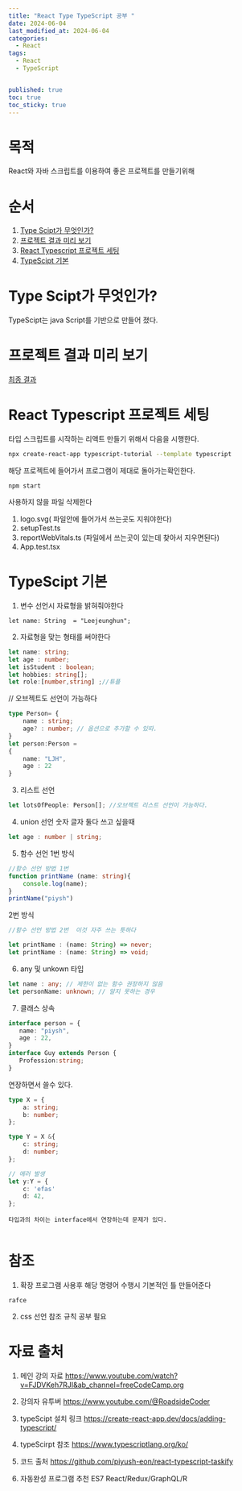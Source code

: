 ```yaml
---
title: "React Type TypeScript 공부 "
date: 2024-06-04
last_modified_at: 2024-06-04
categories:
  - React
tags:
  - React
  - TypeScript


published: true
toc: true
toc_sticky: true
---
```


# 목적
React와 자바 스크립트를 이용하여 좋은 프로젝트를 만들기위해


# 순서
1. [Type Scipt가 무엇인가?](#type-scipt가-무엇인가)
2. [프로젝트 결과 미리 보기](#프로젝트-결과-미리-보기)
3. [React Typescript 프로젝트 세팅](#react-typescript-프로젝트-세팅)
4. [TypeScipt 기본](#TypeScipt-기본)
#  Type Scipt가 무엇인가?

TypeScipt는 java Script를 기반으로 만들어 졌다.

# 프로젝트 결과 미리 보기
[최종 결과 ](/assets/img/React/1%EA%B0%95%20%EC%98%81%EC%83%81.png)


# React Typescript 프로젝트 세팅

 타입 스크립트를 시작하는 리액트 만들기 위해서 다음을 시행한다.
```sh
npx create-react-app typescript-tutorial --template typescript
```

 해당 프로젝트에 들어가서 프로그램이 제대로 돌아가는확인한다.

 ```
 npm start
 ```

 사용하지 않을 파일 삭제한다
 1. logo.svg( 파일안에 들어가서 쓰는곳도 지워야한다)
 2. setupTest.ts
 3. reportWebVitals.ts (파일에서 쓰는곳이 있는데 찾아서 지우면된다)
 4. App.test.tsx

# TypeScipt 기본
1. 변수 선언시 자료형을 밝혀줘야한다

``` 
let name: String  = "Leejeunghun";
```

2. 자료형을 맞는 형태를 써야한다

```ts
let name: string;
let age : number;
let isStudent : boolean;
let hobbies: string[]; 
let role:[number,string] ;//튜플
```


// 오브젝트도 선언이 가능하다
```ts
type Person= {
    name : string;
    age? : number; // 옵션으로 추가할 수 있따.
}
let person:Person =
{
    name: "LJH",
    age : 22
}
```

3. 리스트 선언
```ts
let lotsOfPeople: Person[]; //오브젝트 리스트 선언이 가능하다.

```
4. union 선언 숫자 글자 둘다 쓰고 싶을때
```ts
let age : number | string;
```

5. 함수 선언 
1번 방식
```ts
//함수 선언 방법 1번
function printName (name: string){
    console.log(name);
}
printName("piysh")
```
2번 방식 

```ts
//함수 선언 방법 2번  이것 자주 쓰는 틋하다

let printName : (name: String) => never;
let printName : (name: String) => void;
```

6. any 및 unkown 타입
```ts
let name : any; // 제한이 없는 함수 권장하지 않음 
let personName: unknown; // 알지 못하는 경우
```


 7. 클래스 상속 
 ```ts
interface person = {
    name: "piysh",
    age : 22,
}
interface Guy extends Person {
    Profession:string;
}
```
연장하면서 쓸수 있다.


```ts
type X = {
    a: string;
    b: number;
};

type Y = X &{
    c: string;
    d: number;
};

// 에러 발생
let y:Y = { 
    c: 'efas'
    d: 42,
};

```

```
타입과의 차이는 interface에서 연장하는데 문제가 있다.


```

# 참조
 1. 확장 프로그램 사용후 해당 명령어 수행시 기본적인 틀 만들어준다

```
rafce

```
2. css 선언 참조 규칙 공부 필요


# 자료 출처
1. 메인 강의 자료
https://www.youtube.com/watch?v=FJDVKeh7RJI&ab_channel=freeCodeCamp.org

2. 강의자 유투버
https://www.youtube.com/@RoadsideCoder

3. typeScipt 설치 링크
https://create-react-app.dev/docs/adding-typescript/

4. typeScirpt 참조
https://www.typescriptlang.org/ko/

5. 코드 출처
https://github.com/piyush-eon/react-typescript-taskify

6. 자동완성 프로그램 추천
ES7 React/Redux/GraphQL/R